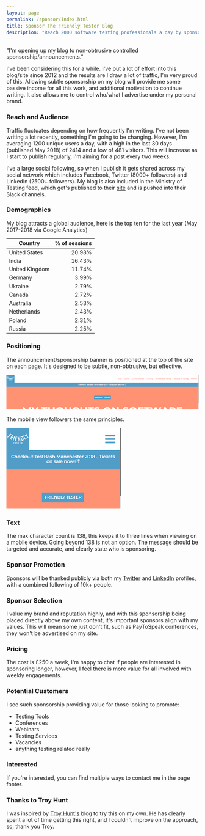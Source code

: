 ```yaml
---
layout: page
permalink: /sponsor/index.html
title: Sponsor The Friendly Tester Blog
description: "Reach 2000 software testing professionals a day by sponsoring The Friendly Tester blog"
---
```

"I'm opening up my blog to non-obtrusive controlled sponsorship/announcements."

I've been considering this for a while. I've put a lot of effort into this blog/site since 2012 and the results are I draw a lot of traffic, I'm very proud of this. Allowing subtle sponsorship on my blog will provide me some passive income for all this work, and additional motivation to continue writing. It also allows me to control who/what I advertise under my personal brand.

### Reach and Audience
Traffic fluctuates depending on how frequently I'm writing. I've not been writing a lot recently, something I'm going to be changing. However, I'm averaging 1200 unique users a day, with a high in the last 30 days (published May 2018) of 2414 and a low of 481 visitors. This will increase as I start to publish regularly, I'm aiming for a post every two weeks. 

I've a large social following, so when I publish it gets shared across my social network which includes Facebook, Twitter (8000+ followers) and LinkedIn (2500+ followers). My blog is also included in the Ministry of Testing feed, which get's published to their [site](https://ministryoftesting.com) and is pushed into their Slack channels. 

### Demographics
My blog attracts a global audience, here is the top ten for the last year (May 2017-2018 via Google Analytics)

| Country | % of sessions |
| --- | ---:|
| <span class="flag-icon flag-icon-us"></span> United States | 20.98% |
| <span class="flag-icon flag-icon-in"></span> India | 16.43% |
| <span class="flag-icon flag-icon-gb"></span> United Kingdom | 11.74% |
| <span class="flag-icon flag-icon-de"></span> Germany | 3.99% |
| <span class="flag-icon flag-icon-ua"></span> Ukraine | 2.79% |
| <span class="flag-icon flag-icon-ca"></span> Canada | 2.72% |
| <span class="flag-icon flag-icon-au"></span> Australia | 2.53% |
| <span class="flag-icon flag-icon-nl"></span> Netherlands | 2.43% |
| <span class="flag-icon flag-icon-pl"></span> Poland | 2.31% |
| <span class="flag-icon flag-icon-ru"></span> Russia | 2.25% |

### Positioning
The announcement/sponsorship banner is positioned at the top of the site on each page. It's designed to be subtle, non-obtrusive, but effective.

![Desktop View](/images/sponsorship/desktopview.png)

The mobile view followers the same principles.

![Desktop View](/images/sponsorship/mobileview.png)

### Text
The max character count is 138, this keeps it to three lines when viewing on a mobile device. Going beyond 138 is not an option. The message should be targeted and accurate, and clearly state who is sponsoring.

### Sponsor Promotion
Sponsors will be thanked publicly via both my [Twitter](https://twitter.com/friendlytester) and [LinkedIn](https://www.linkedin.com/in/friendlytester/) profiles, with a combined following of 10k+ people. 

### Sponsor Selection
I value my brand and reputation highly, and with this sponsorship being placed directly above my own content, it's important sponsors align with my values. This will mean some just don't fit, such as PayToSpeak conferences, they won't be advertised on my site.

### Pricing
The cost is £250 a week, I'm happy to chat if people are interested in sponsoring longer, however, I feel there is more value for all involved with weekly engagements.

### Potential Customers
I see such sponsorship providing value for those looking to promote:
* Testing Tools
* Conferences
* Webinars
* Testing Services
* Vacancies
* anything testing related really

### Interested
If you're interested, you can find multiple ways to contact me in the page footer.

### Thanks to Troy Hunt
I was inspired by [Troy Hunt's](https://troyhunt.com/sponsorship) blog to try this on my own. He has clearly spent a lot of time getting this right, and I couldn't improve on the approach, so, thank you Troy.